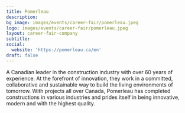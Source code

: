 ```yaml
---
title: Pomerleau
description: 
bg_image: images/events/career-fair/pomerleau.jpeg
logo: images/events/career-fair/pomerleau.jpeg
layout: career-fair-company
subtitle: 
social:
  website: 'https://pomerleau.ca/en'
draft: false
---
```

A Canadian leader in the construction industry with over 60 years of experience. At the forefront of innovation, they work in a committed, collaborative and sustainable way to build the living environments of tomorrow. With projects all over Canada, Pomerleau has completed constructions in various industries and prides itself in being innovative, modern and with the highest quality.